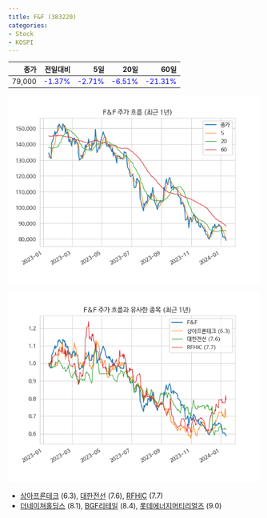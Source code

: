 ```yaml
---
title: F&F (383220)
categories:
- Stock
- KOSPI
---
```


|종가|전일대비|5일|20일|60일|
|---:|-------:|--:|---:|---:|
|79,000|<span style="color: blue">-1.37%</span>|<span style="color: blue">-2.71%</span>|<span style="color: blue">-6.51%</span>|<span style="color: blue">-21.31%</span>|


<!-- more -->

![383220](/assets/images/stock/383220.png)

![383220](/assets/images/stock/383220_sim.png)

- [상아프론테크](/089980/) (6.3), [대한전선](/001440/) (7.6), [RFHIC](/218410/) (7.7)
- [더네이쳐홀딩스](/298540/) (8.1), [BGF리테일](/282330/) (8.4), [롯데에너지머티리얼즈](/020150/) (9.0)
